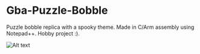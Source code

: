 # Gba-Puzzle-Bobble
Puzzle bobble replica with a spooky theme. Made in C/Arm assembly using Notepad++. Hobby project :).

![Alt text](https://gyazo.com/5b2e008944f3d8cfecda65d83b7e279e "Picture")

